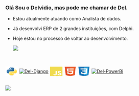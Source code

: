 ### Olá Sou o Delvidio, mas pode me chamar de Del.

- Estou atualmente atuando como Analista de dados.
- Já desenvolvi ERP de 2 grandes instituições, com Delphi.
- Hoje estou no processo de voltar ao desenvolvimento. 

  <div>
    <a href="https://github.com/delvidioneto">
    <img height="180em" src="https://github-readme-stats.vercel.app/api?username=delvidioneto&show_icons=true&theme=merko"/>
<!--     <img height="180em" src="https://github-readme-stats.vercel.app/api/top-langs/?username=delvidioneto&layout=compact&langs_count=16&theme=merko"/> -->
  </div>
  
##
  
  <div style="display: inline_block"><br>
    <a href="https://www.python.org/" target="_blank" rel="noopener noreferrer"><img align="center" alt="Del-Python" height="30" width="40" src="https://raw.githubusercontent.com/devicons/devicon/master/icons/python/python-original.svg"></a>
    <a href="https://www.djangoproject.com/" target="_blank" rel="noopener noreferrer"><img align="center" alt="Del-Django" height="30" width="30" src="https://www.svgrepo.com/show/353657/django-icon.svg"></a>
    <a href="https://developer.mozilla.org/pt-BR/docs/Web/JavaScript" target="_blank" rel="noopener noreferrer"><img align="center" alt="Del-Js" height="30" width="40" src="https://raw.githubusercontent.com/devicons/devicon/master/icons/javascript/javascript-plain.svg"></a>  
    <a href="https://developer.mozilla.org/pt-BR/docs/Web/HTML" target="_blank" rel="noopener noreferrer"><img align="center" alt="Del-HTML" height="30" width="40" src="https://raw.githubusercontent.com/devicons/devicon/master/icons/html5/html5-original.svg"></a>
    <a href="https://developer.mozilla.org/pt-BR/docs/Web/CSS" target="_blank" rel="noopener noreferrer"><img align="center" alt="Del-CSS" height="30" width="40" src="https://raw.githubusercontent.com/devicons/devicon/master/icons/css3/css3-original.svg"></a>
    <a href="https://powerbi.microsoft.com/pt-br/" target="_blank" rel="noopener noreferrer"><img align="center" alt="Del-PowerBi" height="30" width="30" src="https://cdn-icons-png.flaticon.com/128/12250/12250738.png"></a>
  </div>
  
##
  
  <div> 
    <a href="https://www.linkedin.com/in/delvidioneto/"  target="_blank" rel="noopener noreferrer"><img src="https://img.shields.io/badge/-LinkedIn-%230077B5?style=for-the-badge&logo=linkedin&logoColor=white" target="_blank"></a> 
  </div>
